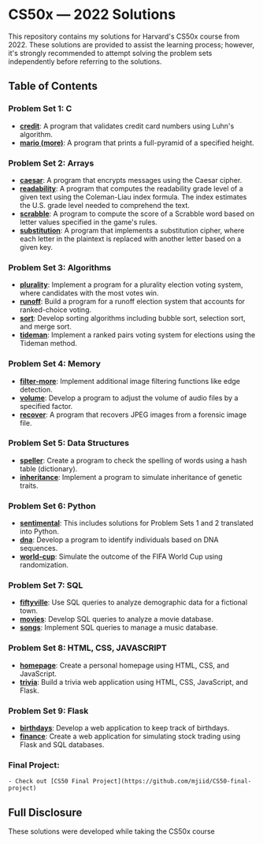 # CS50x — 2022 Solutions

This repository contains my solutions for Harvard's CS50x course from 2022. These solutions are provided to assist the learning process; however, it's strongly recommended to attempt solving the problem sets independently before referring to the solutions.

## Table of Contents

### Problem Set 1: C
- **[credit](pset1/credit)**: A program that validates credit card numbers using Luhn's algorithm.
- **[mario (more)](pset1/credit)**: A program that prints a full-pyramid of a specified height.

### Problem Set 2: Arrays
- **[caesar](pset2/caeser/)**: A program that encrypts messages using the Caesar cipher.
- **[readability](pset2/readability/)**: A program that computes the readability grade level of a given text using the Coleman-Liau index formula. The index estimates the U.S. grade level needed to comprehend the text.
- **[scrabble](pset2/scrabble/)**: A program to compute the score of a Scrabble word based on letter values specified in the game's rules.
- **[substitution](pset2/substitution/)**: A program that implements a substitution cipher, where each letter in the plaintext is replaced with another letter based on a given key.

### Problem Set 3: Algorithms
- **[plurality](pset3/plurality)**: Implement a program for a plurality election voting system, where candidates with the most votes win.
- **[runoff](pset3/runoff)**: Build a program for a runoff election system that accounts for ranked-choice voting.
- **[sort](pset3/sort)**: Develop sorting algorithms including bubble sort, selection sort, and merge sort.
- **[tideman](pset3/tideman)**: Implement a ranked pairs voting system for elections using the Tideman method.

### Problem Set 4: Memory
- **[filter-more](pset4/filter-more/)**: Implement additional image filtering functions like edge detection.
- **[volume](pset4/volume/)**: Develop a program to adjust the volume of audio files by a specified factor.
- **[recover](pset4/recover/)**: A program that recovers JPEG images from a forensic image file.

### Problem Set 5: Data Structures
- **[speller](pset5/speller/)**: Create a program to check the spelling of words using a hash table (dictionary).
- **[inheritance](pset5/inheritance/)**: Implement a program to simulate inheritance of genetic traits.

### Problem Set 6: Python
- **[sentimental](pset6/sentimental)**:  This includes solutions for Problem Sets 1 and 2 translated into Python.
- **[dna](pset6/dna/)**: Develop a program to identify individuals based on DNA sequences.
- **[world-cup](pset6/world-cup/)**: Simulate the outcome of the FIFA World Cup using randomization.

### Problem Set 7: SQL
- **[fiftyville](pset7/fiftyville/)**: Use SQL queries to analyze demographic data for a fictional town.
- **[movies](pset7/movies/)**: Develop SQL queries to analyze a movie database.
- **[songs](pset7/songs/)**: Implement SQL queries to manage a music database.

### Problem Set 8: HTML, CSS, JAVASCRIPT
- **[homepage](pset8/homepage/)**: Create a personal homepage using HTML, CSS, and JavaScript.
- **[trivia](pset8/trivia/)**: Build a trivia web application using HTML, CSS, JavaScript, and Flask.

### Problem Set 9: Flask
- **[birthdays](pset9/birthdays/)**: Develop a web application to keep track of birthdays.
- **[finance](pset9/finance/)**: Create a web application for simulating stock trading using Flask and SQL databases.

### Final Project:
    - Check out [CS50 Final Project](https://github.com/mjiid/CS50-final-project)

## Full Disclosure

These solutions were developed while taking the CS50x course 
